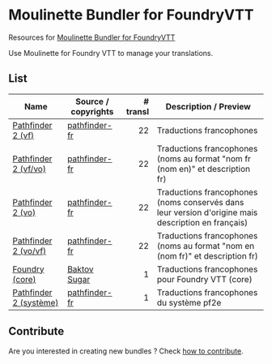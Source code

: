 
# Moulinette Bundler for FoundryVTT

Resources for [Moulinette Bundler for FoundryVTT](https://github.com/SvenWerlen/moulinette/tree/master/bundler/README.md)

Use Moulinette for Foundry VTT to manage your translations.

## List

| Name | Source / copyrights | # transl | Description / Preview |
| --- | --- | ---: | --- |
| [Pathfinder 2 (vf)](babele/pf2-fr.json) | [pathfinder-fr](https://gitlab.com/pathfinder-fr/foundryvtt-pathfinder2-fr/-/tree/master/babele/fr) | 22 | Traductions francophones |
| [Pathfinder 2 (vf/vo)](babele/pf2-fr_vfvo.json) | [pathfinder-fr](https://gitlab.com/pathfinder-fr/foundryvtt-pathfinder2-fr/-/tree/master/babele-alt/vf-vo/fr) | 22 | Traductions francophones (noms au format \"nom fr (nom en)\" et description fr) |
| [Pathfinder 2 (vo)](babele/pf2-fr_vo.json) | [pathfinder-fr](https://gitlab.com/pathfinder-fr/foundryvtt-pathfinder2-fr/-/tree/master/babele-alt/vo/fr) | 22 | Traductions francophones (noms conservés dans leur version d'origine mais description en français) |
| [Pathfinder 2 (vo/vf)](babele/pf2-fr_vovf.json) | [pathfinder-fr](https://gitlab.com/pathfinder-fr/foundryvtt-pathfinder2-fr/-/tree/master/babele-alt/vo-vf/fr) | 22 | Traductions francophones (noms au format \"nom en (nom fr)­\" et description fr) |
| [Foundry (core)](core/foundry-core-fr.json) | [Baktov Sugar](https://gitlab.com/baktov.sugar/foundryvtt-lang-fr-fr/-/tree/master) | 1 | Traductions francophones pour Foundry VTT (core) |
| [Pathfinder 2 (système)](core/pf2-fr.json) | [pathfinder-fr](https://gitlab.com/pathfinder-fr/foundryvtt-pathfinder2e-lang-fr) | 1 | Traductions francophones du système pf2e |


## Contribute

Are you interested in creating new bundles ? Check [how to contribute](CONTRIBUTE.md).

